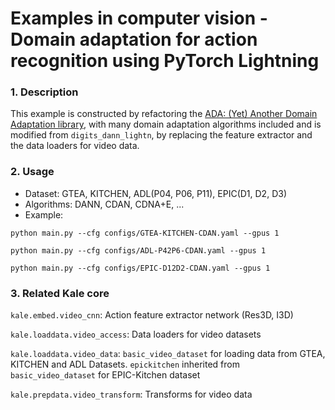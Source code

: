 # Examples in computer vision - Domain adaptation for action recognition using PyTorch Lightning

### 1. Description
This example is constructed by refactoring the [ADA: (Yet) Another Domain Adaptation library](https://github.com/criteo-research/pytorch-ada), with many domain adaptation algorithms included and is modified from `digits_dann_lightn`, by replacing the feature extractor and the data loaders for video data.

### 2. Usage

* Dataset: GTEA, KITCHEN, ADL(P04, P06, P11), EPIC(D1, D2, D3)
* Algorithms: DANN, CDAN, CDNA+E, ...
* Example:

`python main.py --cfg configs/GTEA-KITCHEN-CDAN.yaml --gpus 1`

`python main.py --cfg configs/ADL-P42P6-CDAN.yaml --gpus 1`

`python main.py --cfg configs/EPIC-D12D2-CDAN.yaml --gpus 1`

### 3. Related Kale core


`kale.embed.video_cnn`: Action feature extractor network (Res3D, I3D)

`kale.loaddata.video_access`: Data loaders for video datasets

`kale.loaddata.video_data`: `basic_video_dataset` for loading data from GTEA, KITCHEN and ADL Datasets. `epickitchen` inherited from `basic_video_dataset` for EPIC-Kitchen dataset

`kale.prepdata.video_transform`: Transforms for video data
